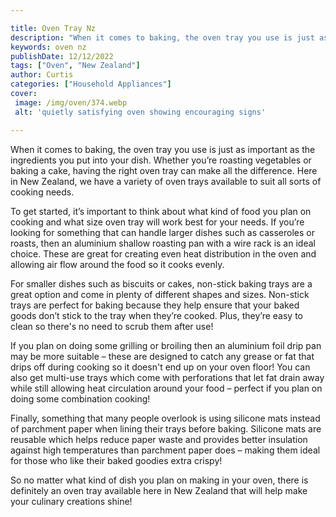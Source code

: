 ```yaml
---

title: Oven Tray Nz
description: "When it comes to baking, the oven tray you use is just as important as the ingredients you put into your dish. Whether you’re roas...read now to learn more"
keywords: oven nz
publishDate: 12/12/2022
tags: ["Oven", "New Zealand"]
author: Curtis
categories: ["Household Appliances"]
cover: 
 image: /img/oven/374.webp
 alt: 'quietly satisfying oven showing encouraging signs'

---
```


When it comes to baking, the oven tray you use is just as important as the ingredients you put into your dish. Whether you’re roasting vegetables or baking a cake, having the right oven tray can make all the difference. Here in New Zealand, we have a variety of oven trays available to suit all sorts of cooking needs. 

To get started, it’s important to think about what kind of food you plan on cooking and what size oven tray will work best for your needs. If you’re looking for something that can handle larger dishes such as casseroles or roasts, then an aluminium shallow roasting pan with a wire rack is an ideal choice. These are great for creating even heat distribution in the oven and allowing air flow around the food so it cooks evenly. 

For smaller dishes such as biscuits or cakes, non-stick baking trays are a great option and come in plenty of different shapes and sizes. Non-stick trays are perfect for baking because they help ensure that your baked goods don’t stick to the tray when they’re cooked. Plus, they’re easy to clean so there's no need to scrub them after use! 

If you plan on doing some grilling or broiling then an aluminium foil drip pan may be more suitable – these are designed to catch any grease or fat that drips off during cooking so it doesn't end up on your oven floor! You can also get multi-use trays which come with perforations that let fat drain away while still allowing heat circulation around your food – perfect if you plan on doing some combination cooking! 

Finally, something that many people overlook is using silicone mats instead of parchment paper when lining their trays before baking. Silicone mats are reusable which helps reduce paper waste and provides better insulation against high temperatures than parchment paper does – making them ideal for those who like their baked goodies extra crispy! 

So no matter what kind of dish you plan on making in your oven, there is definitely an oven tray available here in New Zealand that will help make your culinary creations shine!
